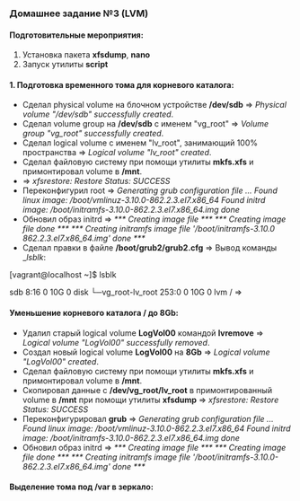### Домашнее задание №3 (LVM)
#### Подготовительные мероприятия:
1. Установка пакета __xfsdump__, __nano__
2. Запуск утилиты __script__ 

#### 1. Подготовка временного тома для корневого каталога:
* Сделал physical volume на блочном устройстве __/dev/sdb__ => _Physical volume "/dev/sdb" successfully created_.
* Сделал volume group на __/dev/sdb__ с именем "vg_root" => _Volume group "vg_root" successfully created_.
* Сделал logical volume с именем "lv_root", занимающий 100% пространства => _Logical volume "lv_root" created_.
* Сделал файловую систему при помощи утилиты __mkfs.xfs__ и примонтировал volume в __/mnt__.
*  => _xfsrestore: Restore Status: SUCCESS_
* Переконфигурил root => _Generating grub configuration file ... Found linux image: /boot/vmlinuz-3.10.0-862.2.3.el7.x86_64 Found initrd image: /boot/initramfs-3.10.0-862.2.3.el7.x86_64.img done_
* Обновил образ initrd => _*** Creating image file *** *** Creating image file done *** *** Creating initramfs image file '/boot/initramfs-3.10.0 862.2.3.el7.x86_64.img' done ***_
* Сделал правки в файле __/boot/grub2/grub2.cfg__ => Вывод команды __lsblk_:

[vagrant@localhost ~]$ lsblk

sdb                       8:16   0   10G  0 disk 
└─vg_root-lv_root       253:0    0   10G  0 lvm  /
 =>
#### Уменьшение корневого каталога __/__ до 8Gb:
* Удалил старый logical volume __LogVol00__ командой __lvremove__ => _Logical volume "LogVol00" successfully removed_.
* Создал новый logical volume __LogVol00__ на __8Gb__ => _Logical volume "LogVol00" created_.
* Сделал файловую систему при помощи утилиты __mkfs.xfs__ и примонтировал volume в __/mnt__.
* Скопировал данные с __/dev/vg_root/lv_root__ в примонтированный volume в __/mnt__ при помощи утилиты __xfsdump__ => _xfsrestore: Restore Status: SUCCESS_
* Переконфигурировал __grub__ => _Generating grub configuration file ... Found linux image: /boot/vmlinuz-3.10.0-862.2.3.el7.x86_64 Found initrd image: /boot/initramfs-3.10.0-862.2.3.el7.x86_64.img done_
* Обновил образ initrd => _*** Creating image file *** *** Creating image file done *** *** Creating initramfs image file '/boot/initramfs-3.10.0-862.2.3.el7.x86_64.img' done ***_

#### Выделение тома под /var в зеркало:



